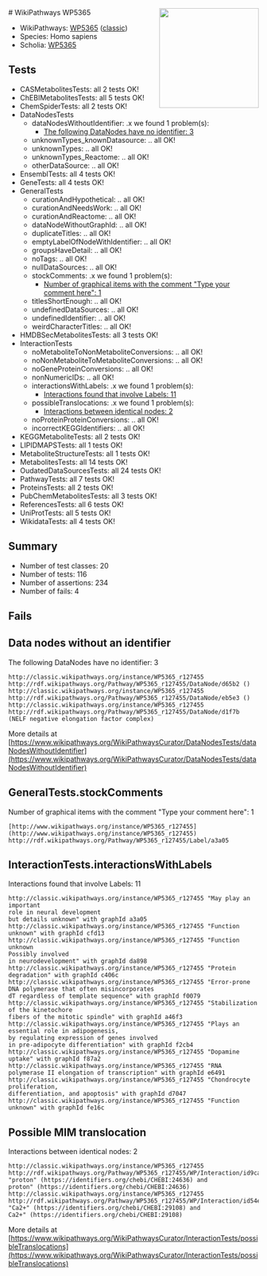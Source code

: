 <img style="float: right; width: 200px" src="https://upload.wikimedia.org/wikipedia/commons/thumb/8/83/Wplogo_with_text_500.png/640px-Wplogo_with_text_500.png" />
# WikiPathways WP5365

* WikiPathways: [WP5365](https://wikipathways.org/pathways/WP5365) ([classic](https://classic.wikipathways.org/instance/WP5365))
* Species: Homo sapiens
* Scholia: [WP5365](https://scholia.toolforge.org/wikipathways/WP5365)
## Tests
* CASMetabolitesTests: all 2 tests OK!
* ChEBIMetabolitesTests: all 5 tests OK!
* ChemSpiderTests: all 2 tests OK!
* DataNodesTests
    * dataNodesWithoutIdentifier: .x we found 1 problem(s):
        * [The following DataNodes have no identifier: 3](#d2d32fa2)
    * unknownTypes_knownDatasource: .. all OK!
    * unknownTypes: .. all OK!
    * unknownTypes_Reactome: .. all OK!
    * otherDataSource: .. all OK!
* EnsemblTests: all 4 tests OK!
* GeneTests: all 4 tests OK!
* GeneralTests
    * curationAndHypothetical: .. all OK!
    * curationAndNeedsWork: .. all OK!
    * curationAndReactome: .. all OK!
    * dataNodeWithoutGraphId: .. all OK!
    * duplicateTitles: .. all OK!
    * emptyLabelOfNodeWithIdentifier: .. all OK!
    * groupsHaveDetail: .. all OK!
    * noTags: .. all OK!
    * nullDataSources: .. all OK!
    * stockComments: .x we found 1 problem(s):
        * [Number of graphical items with the comment "Type your comment here": 1](#6f4bfb29)
    * titlesShortEnough: .. all OK!
    * undefinedDataSources: .. all OK!
    * undefinedIdentifier: .. all OK!
    * weirdCharacterTitles: .. all OK!
* HMDBSecMetabolitesTests: all 3 tests OK!
* InteractionTests
    * noMetaboliteToNonMetaboliteConversions: .. all OK!
    * noNonMetaboliteToMetaboliteConversions: .. all OK!
    * noGeneProteinConversions: .. all OK!
    * nonNumericIDs: .. all OK!
    * interactionsWithLabels: .x we found 1 problem(s):
        * [Interactions found that involve Labels: 11](#fe97a8b9)
    * possibleTranslocations: .x we found 1 problem(s):
        * [Interactions between identical nodes: 2](#1c118207)
    * noProteinProteinConversions: .. all OK!
    * incorrectKEGGIdentifiers: .. all OK!
* KEGGMetaboliteTests: all 2 tests OK!
* LIPIDMAPSTests: all 1 tests OK!
* MetaboliteStructureTests: all 1 tests OK!
* MetabolitesTests: all 14 tests OK!
* OudatedDataSourcesTests: all 24 tests OK!
* PathwayTests: all 7 tests OK!
* ProteinsTests: all 2 tests OK!
* PubChemMetabolitesTests: all 3 tests OK!
* ReferencesTests: all 6 tests OK!
* UniProtTests: all 5 tests OK!
* WikidataTests: all 4 tests OK!


## Summary

* Number of test classes: 20
* Number of tests: 116
* Number of assertions: 234
* Number of fails: 4

## Fails

<a name="d2d32fa2" />

## Data nodes without an identifier

The following DataNodes have no identifier: 3
```
http://classic.wikipathways.org/instance/WP5365_r127455 http://rdf.wikipathways.org/Pathway/WP5365_r127455/DataNode/d65b2 ()
http://classic.wikipathways.org/instance/WP5365_r127455 http://rdf.wikipathways.org/Pathway/WP5365_r127455/DataNode/eb5e3 ()
http://classic.wikipathways.org/instance/WP5365_r127455 http://rdf.wikipathways.org/Pathway/WP5365_r127455/DataNode/d1f7b (NELF negative elongation factor complex)
```

More details at [https://www.wikipathways.org/WikiPathwaysCurator/DataNodesTests/dataNodesWithoutIdentifier](https://www.wikipathways.org/WikiPathwaysCurator/DataNodesTests/dataNodesWithoutIdentifier)

<a name="6f4bfb29" />

## GeneralTests.stockComments

Number of graphical items with the comment "Type your comment here": 1
```
[http://www.wikipathways.org/instance/WP5365_r127455](http://www.wikipathways.org/instance/WP5365_r127455) http://rdf.wikipathways.org/Pathway/WP5365_r127455/Label/a3a05
```

<a name="fe97a8b9" />

## InteractionTests.interactionsWithLabels

Interactions found that involve Labels: 11
```
http://classic.wikipathways.org/instance/WP5365_r127455 "May play an important 
role in neural development
but details unknown" with graphId a3a05
http://classic.wikipathways.org/instance/WP5365_r127455 "Function unknown" with graphId cfd13
http://classic.wikipathways.org/instance/WP5365_r127455 "Function unknown
Possibly involved 
in neurodevelopment" with graphId da898
http://classic.wikipathways.org/instance/WP5365_r127455 "Protein degradation" with graphId c406c
http://classic.wikipathways.org/instance/WP5365_r127455 "Error-prone DNA polymerase that often misincorporates
dT regardless of template sequence" with graphId f0079
http://classic.wikipathways.org/instance/WP5365_r127455 "Stabilization of the kinetochore
fibers of the mitotic spindle" with graphId a46f3
http://classic.wikipathways.org/instance/WP5365_r127455 "Plays an essential role in adipogenesis, 
by regulating expression of genes involved
in pre-adipocyte differentiation" with graphId f2cb4
http://classic.wikipathways.org/instance/WP5365_r127455 "Dopamine uptake" with graphId f87a2
http://classic.wikipathways.org/instance/WP5365_r127455 "RNA polymerase II elongation of transcription" with graphId e6491
http://classic.wikipathways.org/instance/WP5365_r127455 "Chondrocyte proliferation, 
differentiation, and apoptosis" with graphId d7047
http://classic.wikipathways.org/instance/WP5365_r127455 "Function unknown" with graphId fe16c
```

<a name="1c118207" />

## Possible MIM translocation

Interactions between identical nodes: 2
```
http://classic.wikipathways.org/instance/WP5365_r127455 http://rdf.wikipathways.org/Pathway/WP5365_r127455/WP/Interaction/id9cafefc4 "proton" (https://identifiers.org/chebi/CHEBI:24636) and 
proton" (https://identifiers.org/chebi/CHEBI:24636)
http://classic.wikipathways.org/instance/WP5365_r127455 http://rdf.wikipathways.org/Pathway/WP5365_r127455/WP/Interaction/id54eb07a9 "Ca2+" (https://identifiers.org/chebi/CHEBI:29108) and 
Ca2+" (https://identifiers.org/chebi/CHEBI:29108)
```

More details at [https://www.wikipathways.org/WikiPathwaysCurator/InteractionTests/possibleTranslocations](https://www.wikipathways.org/WikiPathwaysCurator/InteractionTests/possibleTranslocations)

